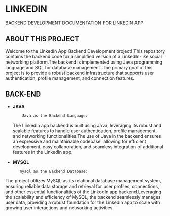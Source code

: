 # LINKEDIN
BACKEND DEVELOPMENT DOCUMENTATION FOR LINKEDIN APP

 ## ABOUT THIS PROJECT
Welcome to the LinkedIn App Backend Development project! This repository contains the backend code for a simplified version of a LinkedIn-like social networking platform.The backend is implemented using Java programming language and  SQL for database management .The primary goal of this project is to provide a robust backend infrastructure that supports user authentication, profile management, and connection features.

## BACK-END
- __JAVA__
  
          Java as the Backend Language:
  The LinkedIn app backend is built using Java, leveraging its robust and scalable features to handle user authentication, profile management, and networking functionalities.The use of Java in the backend ensures an expressive and maintainable codebase, allowing for efficient development, easy collaboration, and seamless integration of additional features in the LinkedIn app.
  
-  __MYSQL__
  
          mysql as the Backend Database:
 The project utilizes MySQL as its relational database management system, ensuring reliable data storage and retrieval for user profiles, connections, and other essential functionalities of the LinkedIn app backend.Leveraging the scalability and efficiency of MySQL, the backend seamlessly manages user data, providing a robust foundation for the LinkedIn app to scale with growing user interactions and networking activities.
